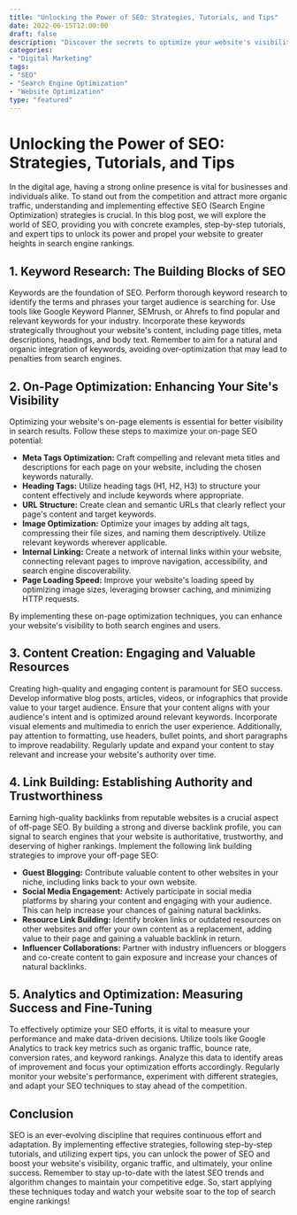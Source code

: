 ```yaml
--- 
title: "Unlocking the Power of SEO: Strategies, Tutorials, and Tips" 
date: 2022-06-15T12:00:00 
draft: false 
description: "Discover the secrets to optimize your website's visibility in search engine results through effective SEO strategies, step-by-step tutorials, and expert tricks." 
categories: 
- "Digital Marketing" 
tags: 
- "SEO" 
- "Search Engine Optimization" 
- "Website Optimization" 
type: "featured" 
--- 
```


# Unlocking the Power of SEO: Strategies, Tutorials, and Tips

In the digital age, having a strong online presence is vital for businesses and individuals alike. To stand out from the competition and attract more organic traffic, understanding and implementing effective SEO (Search Engine Optimization) strategies is crucial. In this blog post, we will explore the world of SEO, providing you with concrete examples, step-by-step tutorials, and expert tips to unlock its power and propel your website to greater heights in search engine rankings.

## 1. Keyword Research: The Building Blocks of SEO

Keywords are the foundation of SEO. Perform thorough keyword research to identify the terms and phrases your target audience is searching for. Use tools like Google Keyword Planner, SEMrush, or Ahrefs to find popular and relevant keywords for your industry. Incorporate these keywords strategically throughout your website's content, including page titles, meta descriptions, headings, and body text. Remember to aim for a natural and organic integration of keywords, avoiding over-optimization that may lead to penalties from search engines.

## 2. On-Page Optimization: Enhancing Your Site's Visibility

Optimizing your website's on-page elements is essential for better visibility in search results. Follow these steps to maximize your on-page SEO potential:

- **Meta Tags Optimization:** Craft compelling and relevant meta titles and descriptions for each page on your website, including the chosen keywords naturally.
- **Heading Tags:** Utilize heading tags (H1, H2, H3) to structure your content effectively and include keywords where appropriate.
- **URL Structure:** Create clean and semantic URLs that clearly reflect your page's content and target keywords.
- **Image Optimization:** Optimize your images by adding alt tags, compressing their file sizes, and naming them descriptively. Utilize relevant keywords wherever applicable.
- **Internal Linking:** Create a network of internal links within your website, connecting relevant pages to improve navigation, accessibility, and search engine discoverability.
- **Page Loading Speed:** Improve your website's loading speed by optimizing image sizes, leveraging browser caching, and minimizing HTTP requests.

By implementing these on-page optimization techniques, you can enhance your website's visibility to both search engines and users.

## 3. Content Creation: Engaging and Valuable Resources

Creating high-quality and engaging content is paramount for SEO success. Develop informative blog posts, articles, videos, or infographics that provide value to your target audience. Ensure that your content aligns with your audience's intent and is optimized around relevant keywords. Incorporate visual elements and multimedia to enrich the user experience. Additionally, pay attention to formatting, use headers, bullet points, and short paragraphs to improve readability. Regularly update and expand your content to stay relevant and increase your website's authority over time.

## 4. Link Building: Establishing Authority and Trustworthiness

Earning high-quality backlinks from reputable websites is a crucial aspect of off-page SEO. By building a strong and diverse backlink profile, you can signal to search engines that your website is authoritative, trustworthy, and deserving of higher rankings. Implement the following link building strategies to improve your off-page SEO:

- **Guest Blogging:** Contribute valuable content to other websites in your niche, including links back to your own website.
- **Social Media Engagement:** Actively participate in social media platforms by sharing your content and engaging with your audience. This can help increase your chances of gaining natural backlinks.
- **Resource Link Building:** Identify broken links or outdated resources on other websites and offer your own content as a replacement, adding value to their page and gaining a valuable backlink in return.
- **Influencer Collaborations:** Partner with industry influencers or bloggers and co-create content to gain exposure and increase your chances of natural backlinks.

## 5. Analytics and Optimization: Measuring Success and Fine-Tuning

To effectively optimize your SEO efforts, it is vital to measure your performance and make data-driven decisions. Utilize tools like Google Analytics to track key metrics such as organic traffic, bounce rate, conversion rates, and keyword rankings. Analyze this data to identify areas of improvement and focus your optimization efforts accordingly. Regularly monitor your website's performance, experiment with different strategies, and adapt your SEO techniques to stay ahead of the competition.

## Conclusion

SEO is an ever-evolving discipline that requires continuous effort and adaptation. By implementing effective strategies, following step-by-step tutorials, and utilizing expert tips, you can unlock the power of SEO and boost your website's visibility, organic traffic, and ultimately, your online success. Remember to stay up-to-date with the latest SEO trends and algorithm changes to maintain your competitive edge. So, start applying these techniques today and watch your website soar to the top of search engine rankings!
